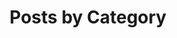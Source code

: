 ﻿---
title: "Posts by Category"
layout: categories
permalink: /categories/
author_profile: true
---
